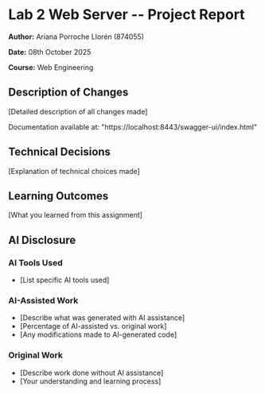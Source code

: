 # Lab 2 Web Server -- Project Report
**Author:** Ariana Porroche Llorén (874055)

**Date:** 08th October 2025

**Course:** Web Engineering


## Description of Changes
[Detailed description of all changes made]

Documentation available at: "https://localhost:8443/swagger-ui/index.html"

## Technical Decisions
[Explanation of technical choices made]

## Learning Outcomes
[What you learned from this assignment]

## AI Disclosure
### AI Tools Used
- [List specific AI tools used]

### AI-Assisted Work
- [Describe what was generated with AI assistance]
- [Percentage of AI-assisted vs. original work]
- [Any modifications made to AI-generated code]

### Original Work
- [Describe work done without AI assistance]
- [Your understanding and learning process]